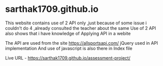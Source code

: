# sarthak1709.github.io
This website contains use of 2 API only ,just because of some issue i couldn't do 4 ,already consulted the teacher about the same
Use of 2 API also shows that i have knowledge of Applying API in a webite

The API are used from the site https://allsportsapi.com/
jQuery used in API implementation
And use of javascript is also there in Index file

Live URL - https://sarthak1709.github.io/assessment-project/
